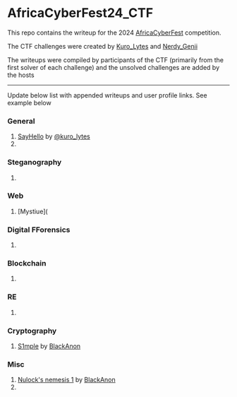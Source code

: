 # AfricaCyberFest24_CTF
This repo contains the writeup for the 2024 [AfricaCyberFest](https://twitter.com/AfricaCyberFest) competition.

The CTF challenges were created by [Kuro_Lytes](https://twitter.com/Kuro_Lytes) and [Nerdy_Genii](https://twitter.com/Nerdy_Genii)

The writeups were compiled by participants of the CTF (primarily from the first solver of each challenge) and the unsolved challenges are added by the hosts

---
Update below list with appended writeups and user profile links. See example below

### General 
1. [SayHello](https://github.com/M4xHedRum/AfricaCyberFest24_CTF/blob/main/Writeup/SayHello.md) by [@kuro_lytes](https://twitter.com/kuro_lytes)
2.

### Steganography 
1.

### Web
1. [Mystiue](

### Digital FForensics
1.

### Blockchain 
1.

### RE
1.

### Cryptography
1. [S1mple](https://github.com/BlackAnon22/AfricaCyberFest24_CTF/blob/main/Writeup/S1mple.md) by [BlackAnon](https://x.com/BlackAnon22)

### Misc
1. [Nulock's nemesis 1](https://github.com/BlackAnon22/AfricaCyberFest24_CTF/blob/main/Writeup/nulock.md) by [BlackAnon](https://x.com/BlackAnon22)
2. 

